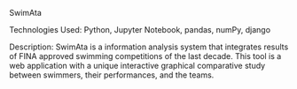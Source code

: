SwimAta

Technologies Used: Python, Jupyter Notebook, pandas, numPy, django

Description: SwimAta is a information analysis system that integrates results of FINA approved swimming competitions of the last decade. This tool is a web application with a unique interactive graphical comparative study between swimmers, their performances, and the teams.
